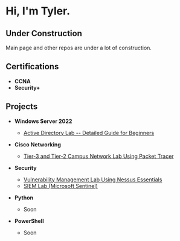 <h1>Hi, I'm Tyler.</h1>
<h2>Under Construction</h2>
Main page and other repos are under a lot of construction. 
<h2>Certifications</h2>
 
 - <b>CCNA</b> 
 - <b>Security+</b>
 

<h2>Projects</h2>

- <b>Windows Server 2022</b>
  - [Active Directory Lab -- Detailed Guide for Beginners](https://github.com/TylersTechLab/ActiveDirectoryGuide)
- <b>Cisco Networking</b>
  - [Tier-3 and Tier-2 Campus Network Lab Using Packet Tracer](https://github.com/TylersTechLab/CampusNetworkLab)
- <b>Security</b>
  - [Vulnerability Management Lab Using Nessus Essentials](https://github.com/TylersTechLab/NessusEssentialsLab) 
  - [SIEM Lab (Microsoft Sentinel)](https://github.com/TylersTechLab/MicrosoftSentinelLab)

 
- <b>Python</b>
  - Soon
  
- <b>PowerShell</b>
  - Soon

